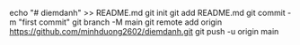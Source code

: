 echo "# diemdanh" >> README.md
git init
git add README.md
git commit -m "first commit"
git branch -M main
git remote add origin https://github.com/minhduong2602/diemdanh.git
git push -u origin main
